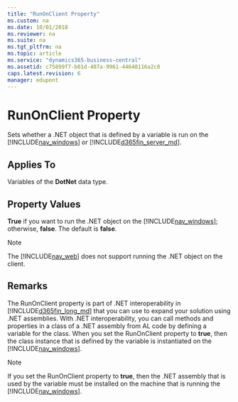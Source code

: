 ```yaml
---
title: "RunOnClient Property"
ms.custom: na
ms.date: 10/01/2018
ms.reviewer: na
ms.suite: na
ms.tgt_pltfrm: na
ms.topic: article
ms.service: "dynamics365-business-central"
ms.assetid: c75899f7-b01d-407a-9961-44648116a2c8
caps.latest.revision: 6
manager: edupont
---
```

# RunOnClient Property
Sets whether a .NET object that is defined by a variable is run on the [!INCLUDE[nav_windows](../includes/nav_windows_md.md)] or [!INCLUDE[d365fin_server_md](../includes/d365fin_server_md.md)].  

## Applies To  
 Variables of the **DotNet** data type.  

## Property Values  
 **True** if you want to run the .NET object on the [!INCLUDE[nav_windows](../includes/nav_windows_md.md)]; otherwise, **false**. The default is **false**.  

> [!NOTE]  
>  The [!INCLUDE[nav_web](../includes/nav_web_md.md)] does not support running the .NET object on the client.  

## Remarks  
 The RunOnClient property is part of .NET interoperability in [!INCLUDE[d365fin_long_md](../includes/d365fin_long_md.md)] that you can use to expand your solution using .NET assemblies. With .NET interoperability, you can call methods and properties in a class of a .NET assembly from AL code by defining a variable for the class. When you set the RunOnClient property to **true**, then the class instance that is defined by the variable is instantiated on the [!INCLUDE[nav_windows](../includes/nav_windows_md.md)].  

> [!NOTE]  
>  If you set the RunOnClient property to **true**, then the .NET assembly that is used by the variable must be installed on the machine that is running the [!INCLUDE[nav_windows](../includes/nav_windows_md.md)].  
<!--
## See Also  
 [Extending Microsoft Dynamics NAV Using Microsoft .NET Framework Interoperability](Extending-Microsoft-Dynamics-NAV-Using-Microsoft-.NET-Framework-Interoperability.md)   
 [How to: Call .NET Framework Types From AL Code](How-to-Call-.NET-Framework-Types-From-AL-Code.md)
-->